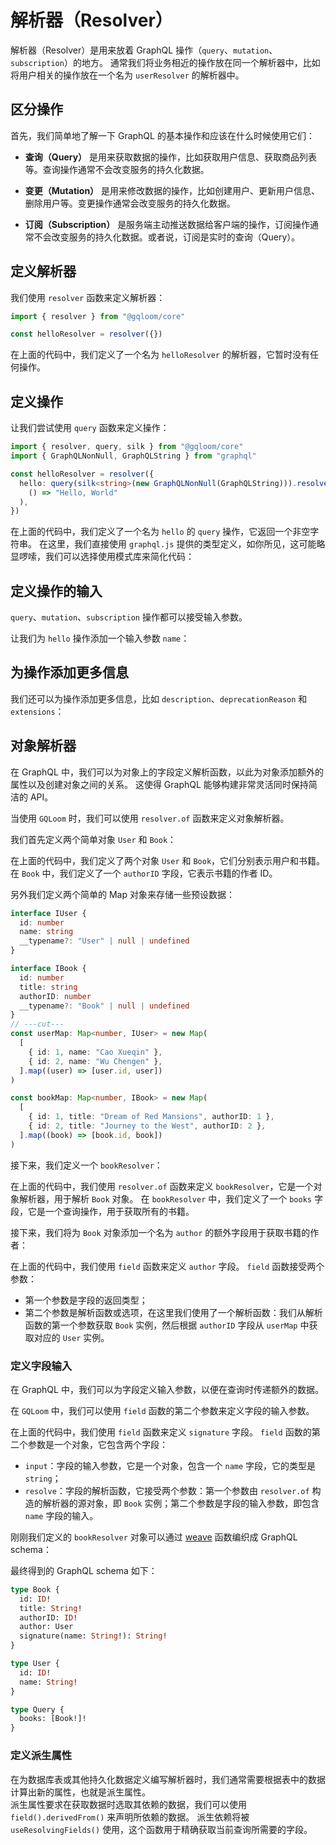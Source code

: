 <script setup>
import { Tabs } from "@/components/tabs.tsx"
</script>
# 解析器（Resolver）

解析器（Resolver）是用来放着 GraphQL 操作（`query`、`mutation`、`subscription`）的地方。
通常我们将业务相近的操作放在同一个解析器中，比如将用户相关的操作放在一个名为 `userResolver` 的解析器中。

## 区分操作
首先，我们简单地了解一下 GraphQL 的基本操作和应该在什么时候使用它们：

- **查询（Query）** 是用来获取数据的操作，比如获取用户信息、获取商品列表等。查询操作通常不会改变服务的持久化数据。

- **变更（Mutation）** 是用来修改数据的操作，比如创建用户、更新用户信息、删除用户等。变更操作通常会改变服务的持久化数据。

- **订阅（Subscription）** 是服务端主动推送数据给客户端的操作，订阅操作通常不会改变服务的持久化数据。或者说，订阅是实时的查询（Query）。

## 定义解析器

我们使用 `resolver` 函数来定义解析器：

```ts twoslash
import { resolver } from "@gqloom/core"

const helloResolver = resolver({})
```

在上面的代码中，我们定义了一个名为 `helloResolver` 的解析器，它暂时没有任何操作。

## 定义操作

让我们尝试使用 `query` 函数来定义操作：

```ts twoslash
import { resolver, query, silk } from "@gqloom/core"
import { GraphQLNonNull, GraphQLString } from "graphql"

const helloResolver = resolver({
  hello: query(silk<string>(new GraphQLNonNull(GraphQLString))).resolve(
    () => "Hello, World"
  ),
})
```

在上面的代码中，我们定义了一个名为 `hello` 的 `query` 操作，它返回一个非空字符串。
在这里，我们直接使用 `graphql.js` 提供的类型定义，如你所见，这可能略显啰嗦，我们可以选择使用模式库来简化代码：

<Tabs groupId="input-schema">
<template #valibot>

我们可以使用 [valibot](./schema/valibot.md) 来定义 `hello` 操作的返回类型：

```ts twoslash
import { resolver, query } from "@gqloom/core"
import * as v from "valibot"

const helloResolver = resolver({
  hello: query(v.string()).resolve(() => "Hello, World"),
})
```

在上面的代码中，我们使用 `v.sting()` 来定义 `hello` 操作的返回类型，我们可以直接把 `valibot` 的 Schema 作为`丝线`使用。

</template>
<template #zod>

我们可以使用 [zod](./schema/zod.md) 来定义 `hello` 操作的返回类型：

```ts twoslash
import { resolver, query } from "@gqloom/core"
import * as z from "zod"

const helloResolver = resolver({
  hello: query(z.string()).resolve(() => "Hello, World"),
})
```

在上面的代码中，我们使用 `z.string()` 来定义 `hello` 操作的返回类型，`zodSilk` 函数让我们把 `zod` 的 Schema 定义作为`丝线`使用。
</template>
</Tabs>

## 定义操作的输入
`query`、`mutation`、`subscription` 操作都可以接受输入参数。

让我们为 `hello` 操作添加一个输入参数 `name`：

<Tabs groupId="input-schema">
<template #valibot>

```ts twoslash
import { resolver, query } from '@gqloom/core'
import * as v from "valibot"

const helloResolver = resolver({
  hello: query(v.string())
    .input({ // [!code hl]
      name: v.nullish(v.string(), "World"), // [!code hl]
    }) // [!code hl]
    .resolve(({ name }) => `Hello, ${name}`),
})
```
在上面的代码中，我们在 `query` 函数的第二个参数中传入了 `input` 属性来定义输入参数：`input` 属性是一个对象，它的键是输入参数的名称，值是输入参数的类型定义。

在这里，我们使用 `v.nullish(v.string(), "World")` 来定义 `name` 参数，它是一个可选的字符串，默认值为 `"World"`。
在 `resolve` 函数中，我们可以通过第一个参数来获取输入参数的值，TypeScript 将会为我们推导其类型，在这里，我们直接解构得到 `name` 参数的值。

</template>
<template #zod>

```ts twoslash
import { resolver, query } from '@gqloom/zod'
import * as z from "zod"

const helloResolver = resolver({
  hello: query(z.string())
    .input({ // [!code hl]
      name: z // [!code hl]
        .string() // [!code hl]
        .nullish() // [!code hl]
        .transform((value) => value ?? "World"), // [!code hl]
    }) // [!code hl]
    .resolve(({ name }) => `Hello, ${name}`),
})
```
在上面的代码中，我们在 `query` 函数的第二个参数中传入了 `input` 属性来定义输入参数：`input` 属性是一个对象，它的键是输入参数的名称，值是输入参数的类型定义。

在这里，我们使用 `z.string().nullish()` 来定义 `name` 参数，它是一个可选的字符串，默认值为 `"World"`。
在 `resolve` 函数中，我们可以通过第一个参数来获取输入参数的值，TypeScript 将会为我们推导其类型，在这里，我们直接解构得到 `name` 参数的值。

</template>
</Tabs>

## 为操作添加更多信息

我们还可以为操作添加更多信息，比如 `description`、`deprecationReason` 和 `extensions`：

<Tabs groupId="input-schema">
<template #valibot>

```ts twoslash
import { resolver, query } from '@gqloom/core'
import * as v from "valibot"

const helloResolver = resolver({
  hello: query(v.string())
    .description("Say hello to someone") // [!code hl]
    .input({ name: v.nullish(v.string(), "World") })
    .resolve(({ name }) => `Hello, ${name}!`),
})
```

</template>
<template #zod>

```ts twoslash
import { resolver, query } from '@gqloom/zod'
import * as z from "zod"

const helloResolver = resolver({
  hello: query(z.string())
    .description("Say hello to someone") // [!code hl]
    .input({
      name: z
        .string()
        .nullish()
        .transform((value) => value ?? "World"),
    })
    .resolve(({ name }) => `Hello, ${name ?? "World"}!`),
})
```

</template>
</Tabs>

## 对象解析器
在 GraphQL 中，我们可以为对象上的字段定义解析函数，以此为对象添加额外的属性以及创建对象之间的关系。
这使得 GraphQL 能够构建非常灵活同时保持简洁的 API。

当使用 `GQLoom` 时，我们可以使用 `resolver.of` 函数来定义对象解析器。

我们首先定义两个简单对象 `User` 和 `Book`：

<Tabs groupId="input-schema">
<template #valibot>

```ts twoslash
import * as v from "valibot"

const User = v.object({
  __typename: v.nullish(v.literal("User")),
  id: v.number(),
  name: v.string(),
})

interface IUser extends v.InferOutput<typeof User> {}

const Book = v.object({
  __typename: v.nullish(v.literal("Book")),
  id: v.number(),
  title: v.string(),
  authorID: v.number(),
})

interface IBook extends v.InferOutput<typeof Book> {}
```

</template>
<template #zod>

```ts twoslash
import * as z from "zod"

const User = z.object({
  __typename: z.literal("User").nullish(),
  id: z.number(),
  name: z.string(),
})

interface IUser extends z.infer<typeof User> {}

const Book = z.object({
  __typename: z.literal("Book").nullish(),
  id: z.number(),
  title: z.string(),
  authorID: z.number(),
})

interface IBook extends z.infer<typeof Book> {}
```

</template>
</Tabs>

在上面的代码中，我们定义了两个对象 `User` 和 `Book`，它们分别表示用户和书籍。
在 `Book` 中，我们定义了一个 `authorID` 字段，它表示书籍的作者 ID。

另外我们定义两个简单的 Map 对象来存储一些预设数据：

```ts twoslash
interface IUser {
  id: number
  name: string
  __typename?: "User" | null | undefined
}

interface IBook {
  id: number
  title: string
  authorID: number
  __typename?: "Book" | null | undefined
}
// ---cut---
const userMap: Map<number, IUser> = new Map(
  [
    { id: 1, name: "Cao Xueqin" },
    { id: 2, name: "Wu Chengen" },
  ].map((user) => [user.id, user])
)

const bookMap: Map<number, IBook> = new Map(
  [
    { id: 1, title: "Dream of Red Mansions", authorID: 1 },
    { id: 2, title: "Journey to the West", authorID: 2 },
  ].map((book) => [book.id, book])
)
```

接下来，我们定义一个 `bookResolver`：

<Tabs groupId="input-schema">
<template #valibot>

```ts twoslash
const User = v.object({
  __typename: v.nullish(v.literal("User")),
  id: v.number(),
  name: v.string(),
})

interface IUser extends v.InferOutput<typeof User> {}

const Book = v.object({
  __typename: v.nullish(v.literal("Book")),
  id: v.number(),
  title: v.string(),
  authorID: v.number(),
})

interface IBook extends v.InferOutput<typeof Book> {}

const userMap: Map<number, IUser> = new Map(
  [
    { id: 1, name: "Cao Xueqin" },
    { id: 2, name: "Wu Chengen" },
  ].map((user) => [user.id, user])
)

const bookMap: Map<number, IBook> = new Map(
  [
    { id: 1, title: "Dream of Red Mansions", authorID: 1 },
    { id: 2, title: "Journey to the West", authorID: 2 },
  ].map((book) => [book.id, book])
)
// ---cut---
import { resolver, query } from '@gqloom/core'
import * as v from "valibot"

const bookResolver = resolver.of(Book, {
  books: query(v.array(Book)).resolve(() => Array.from(bookMap.values())),
})
```

</template>
<template #zod>

```ts twoslash
const User = z.object({
  __typename: z.literal("User").nullish(),
  id: z.number(),
  name: z.string(),
})

interface IUser extends z.infer<typeof User> {}

const Book = z.object({
  __typename: z.literal("Book").nullish(),
  id: z.number(),
  title: z.string(),
  authorID: z.number(),
})

interface IBook extends z.infer<typeof Book> {}

const userMap: Map<number, IUser> = new Map(
  [
    { id: 1, name: "Cao Xueqin" },
    { id: 2, name: "Wu Chengen" },
  ].map((user) => [user.id, user])
)

const bookMap: Map<number, IBook> = new Map(
  [
    { id: 1, title: "Dream of Red Mansions", authorID: 1 },
    { id: 2, title: "Journey to the West", authorID: 2 },
  ].map((book) => [book.id, book])
)
// ---cut---
import { resolver, query } from '@gqloom/zod'
import * as z from "zod"

const bookResolver = resolver.of(Book, {
  books: query(z.array(Book)).resolve(() => Array.from(bookMap.values())),
})
```

</template>
</Tabs>

在上面的代码中，我们使用 `resolver.of` 函数来定义 `bookResolver`，它是一个对象解析器，用于解析 `Book` 对象。
在 `bookResolver` 中，我们定义了一个 `books` 字段，它是一个查询操作，用于获取所有的书籍。

接下来，我们将为 `Book` 对象添加一个名为 `author` 的额外字段用于获取书籍的作者：

<Tabs groupId="input-schema">
<template #valibot>

```ts twoslash
const User = v.object({
  __typename: v.nullish(v.literal("User")),
  id: v.number(),
  name: v.string(),
})

interface IUser extends v.InferOutput<typeof User> {}

const Book = v.object({
  __typename: v.nullish(v.literal("Book")),
  id: v.number(),
  title: v.string(),
  authorID: v.number(),
})

interface IBook extends v.InferOutput<typeof Book> {}

const userMap: Map<number, IUser> = new Map(
  [
    { id: 1, name: "Cao Xueqin" },
    { id: 2, name: "Wu Chengen" },
  ].map((user) => [user.id, user])
)

const bookMap: Map<number, IBook> = new Map(
  [
    { id: 1, title: "Dream of Red Mansions", authorID: 1 },
    { id: 2, title: "Journey to the West", authorID: 2 },
  ].map((book) => [book.id, book])
)
// ---cut---
import { resolver, query, field } from '@gqloom/core'
import * as v from "valibot"

const bookResolver = resolver.of(Book, {
  books: query(v.array(Book)).resolve(() => Array.from(bookMap.values())),

  author: field(v.nullish(User)).resolve((book) => userMap.get(book.authorID)), // [!code hl]
})
```

</template>
<template #zod>

```ts twoslash
const User = z.object({
  __typename: z.literal("User").nullish(),
  id: z.number(),
  name: z.string(),
})

interface IUser extends z.infer<typeof User> {}

const Book = z.object({
  __typename: z.literal("Book").nullish(),
  id: z.number(),
  title: z.string(),
  authorID: z.number(),
})

interface IBook extends z.infer<typeof Book> {}

const userMap: Map<number, IUser> = new Map(
  [
    { id: 1, name: "Cao Xueqin" },
    { id: 2, name: "Wu Chengen" },
  ].map((user) => [user.id, user])
)

const bookMap: Map<number, IBook> = new Map(
  [
    { id: 1, title: "Dream of Red Mansions", authorID: 1 },
    { id: 2, title: "Journey to the West", authorID: 2 },
  ].map((book) => [book.id, book])
)
// ---cut---
import { resolver, query, field } from '@gqloom/zod'
import * as z from "zod"

const bookResolver = resolver.of(Book, {
  books: query(z.array(Book)).resolve(() => Array.from(bookMap.values())),

  author: field(User.nullish()).resolve((book) => userMap.get(book.authorID)), // [!code hl]
})
```

</template>
</Tabs>

在上面的代码中，我们使用 `field` 函数来定义 `author` 字段。
`field` 函数接受两个参数：
  - 第一个参数是字段的返回类型；
  - 第二个参数是解析函数或选项，在这里我们使用了一个解析函数：我们从解析函数的第一个参数获取 `Book` 实例，然后根据 `authorID` 字段从 `userMap` 中获取对应的 `User` 实例。

### 定义字段输入

在 GraphQL 中，我们可以为字段定义输入参数，以便在查询时传递额外的数据。

在 `GQLoom` 中，我们可以使用 `field` 函数的第二个参数来定义字段的输入参数。

<Tabs groupId="input-schema">
<template #valibot>

```ts twoslash
const User = v.object({
  __typename: v.nullish(v.literal("User")),
  id: v.number(),
  name: v.string(),
})

interface IUser extends v.InferOutput<typeof User> {}

const Book = v.object({
  __typename: v.nullish(v.literal("Book")),
  id: v.number(),
  title: v.string(),
  authorID: v.number(),
})

interface IBook extends v.InferOutput<typeof Book> {}

const userMap: Map<number, IUser> = new Map(
  [
    { id: 1, name: "Cao Xueqin" },
    { id: 2, name: "Wu Chengen" },
  ].map((user) => [user.id, user])
)

const bookMap: Map<number, IBook> = new Map(
  [
    { id: 1, title: "Dream of Red Mansions", authorID: 1 },
    { id: 2, title: "Journey to the West", authorID: 2 },
  ].map((book) => [book.id, book])
)
// ---cut---
import { resolver, query, field } from '@gqloom/core'
import * as v from "valibot"

const bookResolver = resolver.of(Book, {
  books: query(v.array(Book)).resolve(() => Array.from(bookMap.values())),

  author: field(v.nullish(User)).resolve((book) => userMap.get(book.authorID)),

  signature: field(v.string()) // [!code hl]
    .input({ name: v.string() }) // [!code hl]
    .resolve((book, { name }) => { // [!code hl]
      return `The book ${book.title} is in ${name}'s collection.` // [!code hl]
    }), // [!code hl]
})
```

</template>
<template #zod>

```ts twoslash
const User = z.object({
  __typename: z.literal("User").nullish(),
  id: z.number(),
  name: z.string(),
})

interface IUser extends z.infer<typeof User> {}

const Book = z.object({
  __typename: z.literal("Book").nullish(),
  id: z.number(),
  title: z.string(),
  authorID: z.number(),
})

interface IBook extends z.infer<typeof Book> {}

const userMap: Map<number, IUser> = new Map(
  [
    { id: 1, name: "Cao Xueqin" },
    { id: 2, name: "Wu Chengen" },
  ].map((user) => [user.id, user])
)

const bookMap: Map<number, IBook> = new Map(
  [
    { id: 1, title: "Dream of Red Mansions", authorID: 1 },
    { id: 2, title: "Journey to the West", authorID: 2 },
  ].map((book) => [book.id, book])
)
// ---cut---
import { resolver, query, field } from '@gqloom/zod'
import * as z from "zod"

const bookResolver = resolver.of(Book, {
  books: query(z.array(Book)).resolve(() => Array.from(bookMap.values())),

  author: field(User.nullish()).resolve((book) => userMap.get(book.authorID)),

  signature: field(z.string()) // [!code hl]
    .input({ name: z.string() }) // [!code hl]
    .resolve((book, { name }) => { // [!code hl]
      return `The book ${book.title} is in ${name}'s collection.` // [!code hl]
    }), // [!code hl]
})
```

</template>
</Tabs>

在上面的代码中，我们使用 `field` 函数来定义 `signature` 字段。
`field` 函数的第二个参数是一个对象，它包含两个字段：
  - `input`：字段的输入参数，它是一个对象，包含一个 `name` 字段，它的类型是 `string`；
  - `resolve`：字段的解析函数，它接受两个参数：第一个参数由 `resolver.of` 构造的解析器的源对象，即 `Book` 实例；第二个参数是字段的输入参数，即包含 `name` 字段的输入。

刚刚我们定义的 `bookResolver` 对象可以通过 [weave](./weave.md) 函数编织成 GraphQL schema：

<Tabs groupId="input-schema">
<template #valibot>

```ts
import { weave } from '@gqloom/core'
import { ValibotWeaver } from '@gqloom/valibot'

export const schema = weave(ValibotWeaver, bookResolver)
```

</template>
<template #zod>

```ts
import { weave } from '@gqloom/core'
import { ZodWeaver } from '@gqloom/zod'

export const schema = weave(ZodWeaver, bookResolver)
```

</template>
</Tabs>

最终得到的 GraphQL schema 如下：

```graphql title="GraphQL Schema"
type Book {
  id: ID!
  title: String!
  authorID: ID!
  author: User
  signature(name: String!): String!
}

type User {
  id: ID!
  name: String!
}

type Query {
  books: [Book!]!
}
```

### 定义派生属性

在为数据库表或其他持久化数据定义编写解析器时，我们通常需要根据表中的数据计算出新的属性，也就是派生属性。  
派生属性要求在获取数据时选取其依赖的数据，我们可以使用 `field().derivedFrom()` 来声明所依赖的数据。
派生依赖将被 `useResolvingFields()` 使用，这个函数用于精确获取当前查询所需要的字段。

<Tabs groupId="input-schema">
<template #valibot>

```ts
import { field, resolver } from "@gqloom/core"
import * as v from "valibot"
import { giraffes } from "./table"

export const giraffeResolver = resolver.of(giraffes, {
  age: field(v.number())
    .derivedFrom("birthDate")
    .resolve((giraffe) => {
      const today = new Date()
      const age = today.getFullYear() - giraffe.birthDate.getFullYear()
      return age
    }),
})
```

</template>
<template #zod>

```ts
import { field, resolver } from "@gqloom/core"
import * as z from "zod"
import { giraffes } from "./table"

export const giraffeResolver = resolver.of(giraffes, {
  age: field(z.number())
    .derivedFrom("birthDate")
    .resolve((giraffe) => {
      const today = new Date()
      const age = today.getFullYear() - giraffe.birthDate.getFullYear()
      return age
    }),
})
```

</template>
</Tabs>
